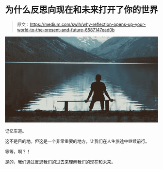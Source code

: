 # 为什么反思向现在和未来打开了你的世界

> 原文：<https://medium.com/swlh/why-reflection-opens-up-your-world-to-the-present-and-future-6587147ead0b>

![](img/58db7550f873cbfcd500d4bed4b1f949.png)

记忆车道。

这不是目的地。但这是一个非常重要的地方，让我们在人生旅途中继续前行。

等等，啊？！

是的，我们通过反思我们的过去来理解我们的现在和未来。